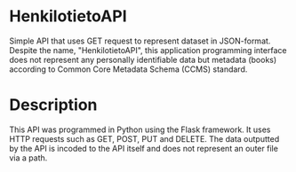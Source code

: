 # HenkilotietoAPI
Simple API that uses GET request to represent dataset in JSON-format. Despite the name, "HenkilotietoAPI", this application programming interface does not represent any personally
identifiable data but metadata (books) according to Common Core Metadata Schema (CCMS) standard.
# Description
This API was programmed in Python using the Flask framework. It uses HTTP requests such as GET, POST, PUT and DELETE. The data outputted by the API is incoded to the API itself and does not represent an outer file via a path.